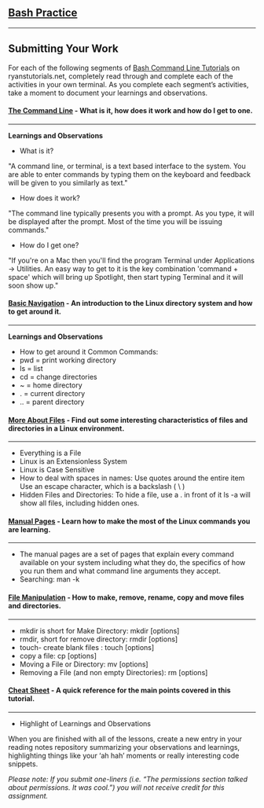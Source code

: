## [Bash Practice](https://codefellows.github.io/common_curriculum/prework/terminal)
___

## Submitting Your Work
For each of the following segments of [Bash Command Line Tutorials](https://ryanstutorials.net/linuxtutorial/) on ryanstutorials.net, completely read through and complete each of the activities in your own terminal. As you complete each segment’s activities, take a moment to document your learnings and observations.

#### [The Command Line](https://ryanstutorials.net/linuxtutorial/commandline.php) - What is it, how does it work and how do I get to one.
___
**Learnings and Observations**

* What is it?

"A command line, or terminal, is a text based interface to the system. You are able to enter commands by typing them on the keyboard and feedback will be given to you similarly as text."

* How does it work?

"The command line typically presents you with a prompt. As you type, it will be displayed after the prompt. Most of the time you will be issuing commands."

* How do I get one?

"If you're on a Mac then you'll find the program Terminal under Applications -> Utilities. An easy way to get to it is the key combination 'command + space' which will bring up Spotlight, then start typing Terminal and it will soon show up."





#### [Basic Navigation](https://ryanstutorials.net/linuxtutorial/navigation.php) - An introduction to the Linux directory system and how to get around it.
___
**Learnings and Observations**

* How to get around it
Common Commands:
* pwd = print working directory
* ls = list
* cd = change directories
* ~ = home directory
* . = current directory
* .. = parent directory




#### [More About Files](https://ryanstutorials.net/linuxtutorial/aboutfiles.php) - Find out some interesting characteristics of files and directories in a Linux environment.
___

* Everything is a File
* Linux is an Extensionless System
* Linux is Case Sensitive
* How to deal with spaces in names:
    Use quotes around the entire item
    Use an escape character, which is a backslash ( \ )
* Hidden Files and Directories:
    To hide a file, use a . in front of it
    ls -a will show all files, including hidden ones.



#### [Manual Pages](https://ryanstutorials.net/linuxtutorial/manual.php) - Learn how to make the most of the Linux commands you are learning.
___

* The manual pages are a set of pages that explain every command available on your system including what they do, the specifics of how you run them and what command line arguments they accept. 
* Searching: man -k <search term>


#### [File Manipulation](https://ryanstutorials.net/linuxtutorial/filemanipulation.php) - How to make, remove, rename, copy and move files and directories.
___
* mkdir is short for Make Directory:  mkdir [options] <Directory>
* rmdir, short for remove directory:  rmdir [options] <Directory>
* touch- create blank files : touch [options] <filename>
* copy a file: cp [options] <source> <destination>
* Moving a File or Directory: mv [options] <source> <destination>
* Removing a File (and non empty Directories): rm [options] <file>



#### [Cheat Sheet](https://ryanstutorials.net/linuxtutorial/cheatsheet.php) - A quick reference for the main points covered in this tutorial.
___
* Highlight of Learnings and Observations



When you are finished with all of the lessons, create a new entry in your reading notes repository summarizing your observations and learnings, highlighting things like your ‘ah hah’ moments or really interesting code snippets.

*Please note: If you submit one-liners (i.e. “The permissions section talked about permissions. It was cool.”) you will not receive credit for this assignment.*